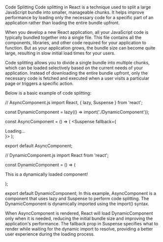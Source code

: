 Code Splitting
Code splitting in React is a technique used to split a large JavaScript bundle into smaller, manageable chunks. It helps improve performance by loading only the necessary code for a specific part of an application rather than loading the entire bundle upfront.

When you develop a new React application, all your JavaScript code is typically bundled together into a single file. This file contains all the components, libraries, and other code required for your application to function. But as your application grows, the bundle size can become quite large, resulting in slow initial load times for your users.

Code splitting allows you to divide a single bundle into multiple chunks, which can be loaded selectively based on the current needs of your application. Instead of downloading the entire bundle upfront, only the necessary code is fetched and executed when a user visits a particular page or triggers a specific action.

Below is a basic example of code splitting:

// AsyncComponent.js
import React, { lazy, Suspense } from 'react';

const DynamicComponent = lazy(() => import('./DynamicComponent'));

const AsyncComponent = () => (
  <Suspense fallback={<div>Loading...</div>}>
    <DynamicComponent />
  </Suspense>
);

export default AsyncComponent;


// DynamicComponent.js
import React from 'react';

const DynamicComponent = () => (
  <div>
    <p>This is a dynamically loaded component!</p>
  </div>
);

export default DynamicComponent;
In this example, AsyncComponent is a component that uses lazy and Suspense to perform code splitting. The DynamicComponent is dynamically imported using the import() syntax.

When AsyncComponent is rendered, React will load DynamicComponent only when it is needed, reducing the initial bundle size and improving the application's performance. The fallback prop in Suspense specifies what to render while waiting for the dynamic import to resolve, providing a better user experience during the loading process.